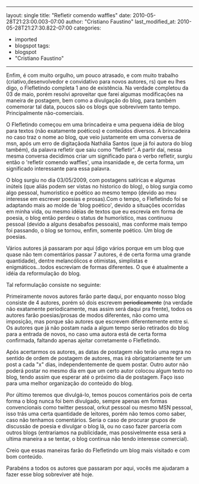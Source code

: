 
---
layout: single
title: "Refletir comendo waffles"
date: 2010-05-28T21:23:00.003-07:00
author: "Cristiano Faustino"
last_modified_at: 2010-05-28T21:27:30.822-07:00
categories:
  - imported
  - blogspot
tags:
  - blogspot
  - "Cristiano Faustino"
---

Enfim, é com muito orgulho, um pouco atrasado, e com muito trabalho (criativo,desenvolvedor e convidativo para novos autores, rs) que eu lhes digo, o Flefletindo completa 1 ano de existência. Na verdade completou da 03 de maio, porém resolvi aproveitar que farei algumas modificações na maneira de postagem, bem como a divulgação do blog, para também comemorar tal data, poucos são os blogs que sobrevivem tanto tempo. Principalmente não-comerciais.



O Flefletindo começou em uma brincadeira e uma pequena idéia de blog para textos (não exatamente poéticos) e conteúdos diversos. A brincadeira no caso traz o nome ao blog, que veio justamente em uma conversa de msn, após um erro de digitaçãoda Nathália Santos (que já foi autora do blog também), da palavra refletir que saiu como "flefletir". A partir daí, nessa mesma conversa decidimos criar um significado para o verbo refletir, surgiu então o 'refletir comendo waffles', uma insanidade e, de certa forma, um significado interessante para essa palavra.



O blog surgiu no dia 03/05/2009, com postagens satíricas e algumas inúteis (que aliás podem ser vistas no historico do blog), o blog surgia como algo pessoal, humoristico e poético ao mesmo tempo (devido ao meu interesse em escrever poesias e prosas).Com o tempo, o Flefletindo foi se adaptando mais ao molde de 'blog poético', devido a situações ocorridas em minha vida, ou mesmo idéias de textos que eu escrevia em forma de poesia, o blog então perdeu o status de humorístico, mas continuou pessoal (devido a alguns desabafos pessoais), mas conforme mais tempo foi passando, o blog se tornou, enfim, somente poético. Um blog de poesias.



Vários autores já passaram por aqui (digo vários porque em um blog que quase não tem comentários passar 7 autores, é de certa forma uma grande quantidade), dentre melancólicos e otimistas, simplistas e enigmáticos...todos escreviam de formas diferentes. O que é atualmente a idéia da reformulação do blog.



Tal reformulação consiste no seguinte: 



Primeiramente novos autores farão parte daqui, por enquanto nosso blog consiste de 4 autores, porém só dois escrevem <strike>periodicamente</strike> (na verdade não exatamente periodicamente, mas assim será daqui pra frente), todos os autores farão poesias/prosas de modos diferentes, não como uma imposição, mas porque são autores que escrevem diferentemente entre si. Os autores que já não postam nada a algum tempo serão retirados do blog para a entrada de novos, no caso uma autora está de certa forma confirmada, faltando apenas ajeitar corretamente o Flefletindo.



Após acertarmos os autores, as datas de postagem não terão uma regra no sentido de ordem de postagem de autores, mas irá obrigatoriamente ter um post a cada "x" dias, independentemente de quem postar. Outro autor não poderá postar no mesmo dia em que um certo autor colocou algum texto no blog, tendo assim que esperar até o próximo dia de postagem. Faço isso para uma melhor organização do conteúdo do blog.



Por último teremos que divulgá-lo, temos poucos comentários pois de certa forma o blog nunca foi bem divulgado, sempre apenas em formas convencionais como twitter pessoal, orkut pessoal ou mesmo MSN pessoal, isso trás uma certa quantidade de leitores, porém não temos como saber, caso não tenhamos comentários. Seria o caso de procurar grupos de discussão de poesia e divulgar o blog lá, ou no caso fazer parceria com outros blogs (entrariamos na publicidade, mas possivelmente essa será a ultima maneira a se tentar, o blog continua não tendo interesse comercial).



Creio que essas maneiras farão do Flefletindo um blog mais visitado e com bom conteúdo.



Parabéns a todos os autores que passaram por aqui, vocês me ajudaram a fazer esse blog sobreviver até hoje.